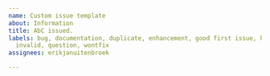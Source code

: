 ```yaml
---
name: Custom issue template
about: Information
title: AbC issued.
labels: bug, documentation, duplicate, enhancement, good first issue, help wanted,
  invalid, question, wontfix
assignees: erikjanuitenbroek

---
```



